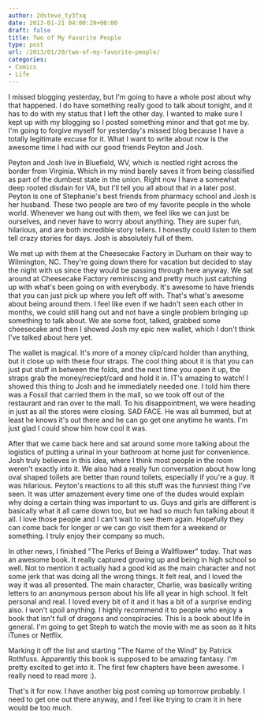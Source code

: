 ```yaml
---
author: 2dsteve_ty3fxq
date: 2013-01-21 04:00:29+00:00
draft: false
title: Two of My Favorite People
type: post
url: /2013/01/20/two-of-my-favorite-people/
categories:
- Comics
- Life
---
```


I missed blogging yesterday, but I'm going to have a whole post about why that happened. I do have something really good to talk about tonight, and it has to do with my status that I left the other day. I wanted to make sure I kept up with my blogging so I posted something minor and that got me by. I'm going to forgive myself for yesterday's missed blog because I have a totally legitimate excuse for it. What I want to write about now is the awesome time I had with our good friends Peyton and Josh. <!-- more -->

Peyton and Josh live in Bluefield, WV, which is nestled right across the border from Virginia. Which in my mind barely saves it from being classified as part of the dumbest state in the union. Right now I have a somewhat deep rooted disdain for VA, but I'll tell you all about that in a later post. Peyton is one of Stephanie's best friends from pharmacy school and Josh is her husband. These two people are two of my favorite people in the whole world. Whenever we hang out with them, we feel like we can just be ourselves, and never have to worry about anything. They are super fun, hilarious, and are both incredible story tellers. I honestly could listen to them tell crazy stories for days. Josh is absolutely full of them.

We met up with them at the Cheesecake Factory in Durham on their way to Wilmington, NC. They're going down there for vacation but decided to stay the night with us since they would be passing through here anyway. We sat around at Cheesecake Factory reminiscing and pretty much just catching up with what's been going on with everybody. It's awesome to have friends that you can just pick up where you left off with. That's what's awesome about being around them. I feel like even if we hadn't seen each other in months, we could still hang out and not have a single problem bringing up something to talk about. We ate some foot, talked, grabbed some cheesecake and then I showed Josh my epic new wallet, which I don't think I've talked about here yet.

The wallet is magical. It's more of a money clip/card holder than anything, but it close up with these four straps. The cool thing about it is that you can just put stuff in between the folds, and the next time you open it up, the straps grab the money/reciept/card and hold it in. IT's amazing to watch! I showed this thing to Josh and he immediately needed one. I told him there was a Fossil that carried them in the mall, so we took off out of the restaurant and ran over to the mall. To his disappointment, we were heading in just as all the stores were closing. SAD FACE. He was all bummed, but at least he knows it's out there and he can go get one anytime he wants. I'm just glad I could show him how cool it was.

After that we came back here and sat around some more talking about the logistics of putting a urinal in your bathroom at home just for convenience. Josh truly believes in this idea, where I think most people in the room weren't exactly into it. We also had a really fun conversation about how long oval shaped toilets are better than round toilets, especially if you're a guy. It was hilarious. Peyton's reactions to all this stuff was the funniest thing I've seen. It was utter amazement every time one of the dudes would explain why doing a certain thing was important to us. Guys and girls are different is basically what it all came down too, but we had so much fun talking about it all. I love those people and I can't wait to see them again. Hopefully they can come back for longer or we can go visit them for a weekend or something. I truly enjoy their company so much.

In other news, I finished "The Perks of Being a Wallflower" today. That was an awesome book. It really captured growing up and being in high school so well. Not to mention it actually had a good kid as the main character and not some jerk that was doing all the wrong things. It felt real, and I loved the way it was all presented. The main character, Charlie, was basically writing letters to an anonymous person about his life all year in high school. It felt personal and real. I loved every bit of it and it has a bit of a surprise ending also. I won't spoil anything. I highly recommend it to people who enjoy a book that isn't full of dragons and conspiracies. This is a book about life in general. I'm going to get Steph to watch the movie with me as soon as it hits iTunes or Netflix.

Marking it off the list and starting "The Name of the Wind" by Patrick Rothfuss. Apparently this book is supposed to be amazing fantasy. I'm pretty excited to get into it. The first few chapters have been awesome. I really need to read more :).

That's it for now. I have another big post coming up tomorrow probably. I need to get one out there anyway, and I feel like trying to cram it in here would be too much.
